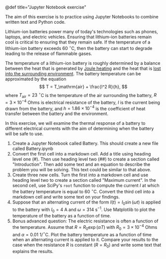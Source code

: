 @def title="Jupyter Notebook exercise"

The aim of this exercise is to practice using Jupyter Notebooks to combine
written text and Python code.

Lithium-ion batteries power many of today's technologies such as phones,
laptops, and electric vehicles.  Ensuring that lithium-ion batteries remain
cool is critical to ensuring that they remain safe.  If the temperature of
a lithium-ion battery exceeds 60 $^\circ$C, then the battery can start to
degrade leading to the release of flammable gases.

The temperature of a lithium-ion battery is roughly determined by a balance between the heat
that is generated by [Joule heating](https://en.wikipedia.org/wiki/Joule_heating) and the heat that is [lost into the surrounding
environment](https://en.wikipedia.org/wiki/Newton%27s_law_of_cooling).  The battery temperature can be approximated by the
equation
$$
T = T_\mathrm{air} + \frac{I^2 R}{h},
$$
where $T_\mathrm{air} = 23$ $^\circ$C is the temperature of the air surrounding the battery,
$R = 3 \times 10^{-4}$ Ohms is electrical resistance of the battery, $I$ is the current being drawn
from the battery, and $h = 1.86 \times 10^{-4}$ is the coefficient of heat transfer between the
battery and the environment.  

In this exercise, we will examine the thermal response of a battery to
different electrical currents with the aim of determining when the battery will
be safe to use.

1. Create a Jupyter Notebook called Battery.  This should create a new file called Battery.ipynb
2. Convert the first cell into a markdown cell. Add a title using heading level one (#).  Then use heading level two (##) to create a section called "Introduction".  Then add some text and an equation to describe the problem you will be solving.  This text could be similar to that above.
3. Create three new cells.  Turn the first into a markdown cell and use heading level two to create a section called "Maximum current".  In the second cell, use SciPy's `root` function to compute the current $I$ at which the battery temperature is equal to 60 $^\circ$C.  Convert the third cell into a markdown cell and write some text on your findings.
4. Suppose that an alternating current of the form $I(t) = I_0 \sin (\omega t)$ is applied to the battery with $I_0 = 4$ A and $\omega = 314$ s$^{-1}$.  Use Matplotlib to plot the temperature of the battery as a function of time.
5. Bonus advanced question: The electric resistance is often a function of the temperature.  Assume that $R = R_0 \exp(\alpha T)$ with $R_0 = 3 \times 10^{-4}$ Ohms and $\alpha = 0.01$ 1/$^\circ$C.  Plot the battery temperature as a function of time when an alternating current is applied to it.  Compare your results to the case when the resistance $R$ is constant ($R = R_0$) and write some text that explains the results.
